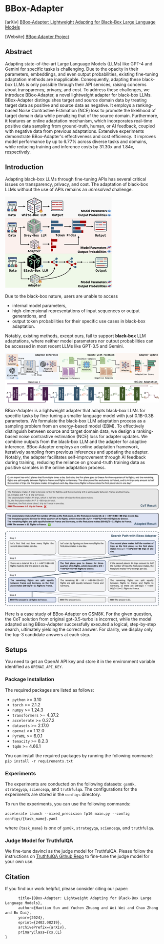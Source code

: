 # BBox-Adapter

[arXiv] [BBox-Adapter: Lightweight Adapting for Black-Box Large Language Models](https://arxiv.org/abs/2402.08219)

[Website] [BBox-Adapter Project](https://haotiansun14.github.io/BBox-Adapter-page/)

## Abstract

Adapting state-of-the-art Large Language Models (LLMs) like GPT-4 and Gemini for specific tasks is challenging. Due to the opacity in their parameters, embeddings, and even output probabilities, existing fine-tuning adaptation methods are inapplicable. Consequently, adapting these black-box LLMs is only possible through their API services, raising concerns about transparency, privacy, and cost. To address these challenges, we introduce BBox-Adapter, a novel lightweight adapter for black-box LLMs. BBox-Adapter distinguishes target and source domain data by treating target data as positive and source data as negative. It employs a ranking-based Noise Contrastive Estimation (NCE) loss to promote the likelihood of target domain data while penalizing that of the source domain. Furthermore, it features an online adaptation mechanism, which incorporates real-time positive data sampling from ground-truth, human, or AI feedback, coupled with negative data from previous adaptations. Extensive experiments demonstrate BBox-Adapter's effectiveness and cost efficiency. It improves model performance by up to 6.77% across diverse tasks and domains, while reducing training and inference costs by 31.30x and 1.84x, respectively.

## Introduction

Adapting black-box LLMs through fine-tuning APIs has several critical issues on transparency, privacy, and cost. The adaptation of black-box LLMs without the use of APIs remains an *unresolved* challenge.

<img src="images/README/1707926956579.png" width="349" height="302">

Due to the black-box nature, users are unable to access

- internal model parameters,
- high-dimensional representations of input sequences or output generations, and
- output token probabilities for their specific use cases in black-box adaptation.

Notably, existing methods, except ours, fail to support **black-box** LLM adaptations, where neither model parameters nor output probabilities can be accessed in most recent LLMs like GPT-3.5 and Gemini.

![1707926991326](images/README/1707926991326.png)

BBox-Adapter is a lightweight adapter that adapts black-box LLMs for specific tasks by fine-tuning a smaller language model with just 0.1B-0.3B parameters. We formulate the black-box LLM adaptation process as a sampling problem from an energy-based model (EBM). To effectively distinguish between source and target domain data, we design a ranking-based noise contrastive estimation (NCE) loss for adapter updates. We combine outputs from the black-box LLM and the adapter for adaptive inference. BBox-Adapter employs an online adaptation framework, iteratively sampling from previous inferences and updating the adapter. Notably, the adapter facilitates self-improvement through AI feedback during training, reducing the reliance on ground-truth training data as positive samples in the online adaptation process.

![1707927426893](images/README/1707927426893.png)

Here is a case study of BBox-Adapter on GSM8K. For the given question, the CoT solution from original gpt-3.5-turbo is incorrect, while the model adapted using BBox-Adapter successfully executed a logical, step-by-step search, ultimately yielding the correct answer. For clarity, we display only the top-3 candidate answers at each step.

## Setups
You need to get an OpenAI API key and store it in the environment variable identified as `OPENAI_API_KEY`.

### Package Installation
The required packages are listed as follows:
- `python` >= 3.10
- `torch` >= 2.1.2
- `numpy` >= 1.24.3
- `transformers` >= 4.37.2
- `accelerate` >= 0.27.2
- `datasets` >= 2.17.0
- `openai` >= 1.12.0
- `PyYAML` >= 6.0.1
- `tenacity` >= 8.2.3
- `tqdm` >= 4.66.1

You can install the required packages by running the following command:
`pip install -r requirements.txt`


### Experiments
The experiments are conducted on the following datasets: `gsm8k`, `strategyqa`, `scienceqa`, and `truthfulqa`. The configurations for the experiments are stored in the `configs` directory.

To run the experiments, you can use the following commands:

`accelerate launch --mixed_precision fp16 main.py --config configs/{task_name}.yaml`

where `{task_name}` is one of `gsm8k`, `strategyqa`, `scienceqa`, and `truthfulqa`.

### Judge Model for TruthfulQA
We fine-tune davinci as the judge model for TruthfulQA. Please follow the instructions on [TruthfulQA Github Repo](https://github.com/sylinrl/TruthfulQA) to fine-tune the judge model for your own use.

## Citation
If you find our work helpful, please consider citing our paper:

```@misc{sun2024bboxadapter,
      title={BBox-Adapter: Lightweight Adapting for Black-Box Large Language Models}, 
      author={Haotian Sun and Yuchen Zhuang and Wei Wei and Chao Zhang and Bo Dai},
      year={2024},
      eprint={2402.08219},
      archivePrefix={arXiv},
      primaryClass={cs.CL}
}
```
